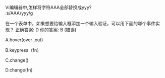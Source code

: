 Vi编辑器中,怎样将字符AAA全部替换成yyy?  
:s/AAA/yyy/g


在一个表单中，如果想要给输入框添加一个输入验证，可以用下面的哪个事件实现？
正确答案: D   你的答案: B (错误)

A.hover(over ,out)

B.keypress（fn）

C.change()

D.change(fn)

